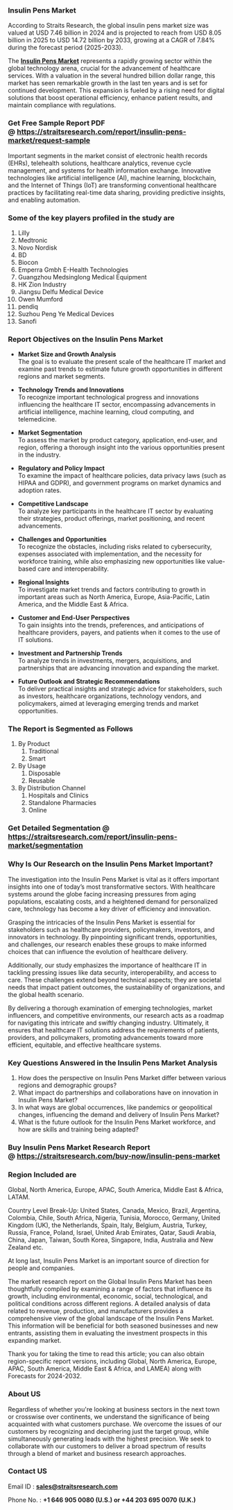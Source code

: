 <h3><strong>Insulin Pens Market</strong></h3>
<p>According to Straits Research, the global insulin pens market size was valued at USD 7.46 billion in 2024 and is projected to reach from USD 8.05 billion in 2025 to USD 14.72 billion by 2033, growing at a CAGR of 7.84% during the forecast period (2025-2033).</p>
<p>The <strong><a href=https://straitsresearch.com/report/insulin-pens-market>Insulin Pens Market</a></strong> represents a rapidly growing sector within the global technology arena, crucial for the advancement of healthcare services. With a valuation in the several hundred billion dollar range, this market has seen remarkable growth in the last ten years and is set for continued development. This expansion is fueled by a rising need for digital solutions that boost operational efficiency, enhance patient results, and maintain compliance with regulations.</p>
<h3><strong>Get Free Sample Report PDF @&nbsp;<a href=https://straitsresearch.com/report/insulin-pens-market/request-sample>https://straitsresearch.com/report/insulin-pens-market/request-sample</a></strong></h3>
<p>Important segments in the market consist of electronic health records (EHRs), telehealth solutions, healthcare analytics, revenue cycle management, and systems for health information exchange. Innovative technologies like artificial intelligence (AI), machine learning, blockchain, and the Internet of Things (IoT) are transforming conventional healthcare practices by facilitating real-time data sharing, providing predictive insights, and enabling automation.</p>
<h3><strong>Some of the key players profiled in the study are</strong></h3>
<p><ol>
<li>Lilly</li>
<li>Medtronic</li>
<li>Novo Nordisk</li>
<li>BD</li>
<li>Biocon</li>
<li>Emperra Gmbh E-Health Technologies</li>
<li>Guangzhou Medsinglong Medical Equipment</li>
<li>HK Zion Industry</li>
<li>Jiangsu Delfu Medical Device</li>
<li>Owen Mumford</li>
<li>pendiq</li>
<li>Suzhou Peng Ye Medical Devices</li>
<li>Sanofi</li>
</ol></p>
<h3>Report Objectives on the Insulin Pens Market</h3>
<ul>
<li>
<p><strong>Market Size and Growth Analysis</strong><br />The goal is to evaluate the present scale of the healthcare IT market and examine past trends to estimate future growth opportunities in different regions and market segments.</p>
</li>
<li>
<p><strong>Technology Trends and Innovations</strong><br />To recognize important technological progress and innovations influencing the healthcare IT sector, encompassing advancements in artificial intelligence, machine learning, cloud computing, and telemedicine.</p>
</li>
<li>
<p><strong>Market Segmentation</strong><br />To assess the market by product category, application, end-user, and region, offering a thorough insight into the various opportunities present in the industry.</p>
</li>
<li>
<p><strong>Regulatory and Policy Impact</strong><br />To examine the impact of healthcare policies, data privacy laws (such as HIPAA and GDPR), and government programs on market dynamics and adoption rates.</p>
</li>
<li>
<p><strong>Competitive Landscape</strong><br />To analyze key participants in the healthcare IT sector by evaluating their strategies, product offerings, market positioning, and recent advancements.</p>
</li>
<li>
<p><strong>Challenges and Opportunities</strong><br />To recognize the obstacles, including risks related to cybersecurity, expenses associated with implementation, and the necessity for workforce training, while also emphasizing new opportunities like value-based care and interoperability.</p>
</li>
<li>
<p><strong>Regional Insights</strong><br />To investigate market trends and factors contributing to growth in important areas such as North America, Europe, Asia-Pacific, Latin America, and the Middle East &amp; Africa.</p>
</li>
<li>
<p><strong>Customer and End-User Perspectives</strong><br />To gain insights into the trends, preferences, and anticipations of healthcare providers, payers, and patients when it comes to the use of IT solutions.</p>
</li>
<li>
<p><strong>Investment and Partnership Trends</strong><br />To analyze trends in investments, mergers, acquisitions, and partnerships that are advancing innovation and expanding the market.</p>
</li>
<li>
<p><strong>Future Outlook and Strategic Recommendations</strong><br />To deliver practical insights and strategic advice for stakeholders, such as investors, healthcare organizations, technology vendors, and policymakers, aimed at leveraging emerging trends and market opportunities.</p>
</li>
</ul>
<h3><strong>The Report is Segmented as Follows</strong></h3>
<p><ol>
<li>By Product
<ol>
<li>Traditional</li>
<li>Smart</li>
</ol>
</li>
<li>By Usage
<ol>
<li>Disposable</li>
<li>Reusable</li>
</ol>
</li>
<li>By Distribution Channel
<ol>
<li>Hospitals and Clinics</li>
<li>Standalone Pharmacies</li>
<li>Online</li>
</ol>
</li>
</ol></p>
<h3>Get Detailed Segmentation @ <a href=https://straitsresearch.com/report/insulin-pens-market/segmentation>https://straitsresearch.com/report/insulin-pens-market/segmentation</a></h3>
<h3>Why Is Our Research on the&nbsp;Insulin Pens Market Important?</h3>
<p>The investigation into the Insulin Pens Market is vital as it offers important insights into one of today&rsquo;s most transformative sectors. With healthcare systems around the globe facing increasing pressures from aging populations, escalating costs, and a heightened demand for personalized care, technology has become a key driver of efficiency and innovation.</p>
<p>Grasping the intricacies of the Insulin Pens Market is essential for stakeholders such as healthcare providers, policymakers, investors, and innovators in technology. By pinpointing significant trends, opportunities, and challenges, our research enables these groups to make informed choices that can influence the evolution of healthcare delivery.</p>
<p>Additionally, our study emphasizes the importance of healthcare IT in tackling pressing issues like data security, interoperability, and access to care. These challenges extend beyond technical aspects; they are societal needs that impact patient outcomes, the sustainability of organizations, and the global health scenario.</p>
<p>By delivering a thorough examination of emerging technologies, market influencers, and competitive environments, our research acts as a roadmap for navigating this intricate and swiftly changing industry. Ultimately, it ensures that healthcare IT solutions address the requirements of patients, providers, and policymakers, promoting advancements toward more efficient, equitable, and effective healthcare systems.</p>
<h3>Key Questions Answered in the&nbsp;Insulin Pens Market&nbsp;Analysis</h3>
<ol>
<li>How does the perspective on Insulin Pens Market differ between various regions and demographic groups?</li>
<li>What impact do partnerships and collaborations have on innovation in Insulin Pens Market?</li>
<li>In what ways are global occurrences, like pandemics or geopolitical changes, influencing the demand and delivery of Insulin Pens Market?</li>
<li>What is the future outlook for the Insulin Pens Market workforce, and how are skills and training being adapted?</li>
</ol>
<h3>Buy Insulin Pens Market Research Report @&nbsp;<strong><a href=https://straitsresearch.com/buy-now/insulin-pens-market>https://straitsresearch.com/buy-now/insulin-pens-market</a></strong></h3>
<h3>Region Included are</h3>
<p>Global, North America, Europe, APAC, South America, Middle East &amp; Africa, LATAM.</p>
<p>Country Level Break-Up: United States, Canada, Mexico, Brazil, Argentina, Colombia, Chile, South Africa, Nigeria, Tunisia, Morocco, Germany, United Kingdom (UK), the Netherlands, Spain, Italy, Belgium, Austria, Turkey, Russia, France, Poland, Israel, United Arab Emirates, Qatar, Saudi Arabia, China, Japan, Taiwan, South Korea, Singapore, India, Australia and New Zealand etc.</p>
<p>At long last, Insulin Pens Market is an important source of direction for people and companies.</p>
<p>The market research report on the Global Insulin Pens Market has been thoughtfully compiled by examining a range of factors that influence its growth, including environmental, economic, social, technological, and political conditions across different regions. A detailed analysis of data related to revenue, production, and manufacturers provides a comprehensive view of the global landscape of the Insulin Pens Market. This information will be beneficial for both seasoned businesses and new entrants, assisting them in evaluating the investment prospects in this expanding market.</p>
<p>Thank you for taking the time to read this article; you can also obtain region-specific report versions, including Global, North America, Europe, APAC, South America, Middle East &amp; Africa, and LAMEA) along with Forecasts for 2024-2032.</p>
<h3>About US</h3>
<p>Regardless of whether you're looking at business sectors in the next town or crosswise over continents, we understand the significance of being acquainted with what customers purchase. We overcome the issues of our customers by recognizing and deciphering just the target group, while simultaneously generating leads with the highest precision. We seek to collaborate with our customers to deliver a broad spectrum of results through a blend of market and business research approaches.</p>
<h3>Contact US</h3>
<p>Email ID :&nbsp;<strong><a href=mailto:sales@straitsresearch.com>sales@straitsresearch.com</a></strong></p>
<p>Phone No. :&nbsp;<strong>+1 646 905 0080 (U.S.) or&nbsp;+44 203 695 0070 (U.K.)</strong></p>
